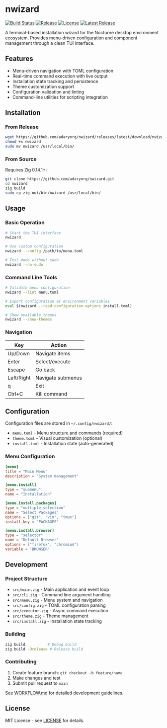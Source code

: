 # nwizard

[![Build Status](https://github.com/adaryorg/nwizard/actions/workflows/build.yml/badge.svg)](https://github.com/adaryorg/nocturne/actions/workflows/build.yml)
[![Release](https://github.com/adaryorg/nwizard/actions/workflows/release.yml/badge.svg)](https://github.com/adaryorg/nocturne/actions/workflows/release.yml)
[![License](https://img.shields.io/github/license/adaryorg/nwizard)](LICENSE)
[![Latest Release](https://img.shields.io/github/v/release/adaryorg/nwizard)](https://github.com/adaryorg/nwizard/releases/latest)

A terminal-based installation wizard for the Nocturne desktop environment ecosystem. Provides menu-driven configuration and component management through a clean TUI interface.

## Features

- Menu-driven navigation with TOML configuration
- Real-time command execution with live output
- Installation state tracking and persistence
- Theme customization support
- Configuration validation and linting
- Command-line utilities for scripting integration

## Installation

### From Release

```bash
wget https://github.com/adaryorg/nwizard/releases/latest/download/nwizard
chmod +x nwizard
sudo mv nwizard /usr/local/bin/
```

### From Source

Requires Zig 0.14.1+:

```bash
git clone https://github.com/adaryorg/nwizard.git
cd nwizard
zig build
sudo cp zig-out/bin/nwizard /usr/local/bin/
```

## Usage

### Basic Operation

```bash
# Start the TUI interface
nwizard

# Use custom configuration
nwizard --config /path/to/menu.toml

# Test mode without sudo
nwizard --no-sudo
```

### Command Line Tools

```bash
# Validate menu configuration
nwizard --lint menu.toml

# Export configuration as environment variables
eval $(nwizard --read-configuration-options install.toml)

# Show available themes
nwizard --show-themes
```

### Navigation

| Key | Action |
|-----|--------|
| Up/Down | Navigate items |
| Enter | Select/execute |
| Escape | Go back |
| Left/Right | Navigate submenus |
| q | Exit |
| Ctrl+C | Kill command |

## Configuration

Configuration files are stored in `~/.config/nwizard/`:

- `menu.toml` - Menu structure and commands (required)
- `theme.toml` - Visual customization (optional)  
- `install.toml` - Installation state (auto-generated)

### Menu Configuration

```toml
[menu]
title = "Main Menu"
description = "System management"

[menu.install]
type = "submenu"
name = "Installation"

[menu.install.packages]
type = "multiple_selection"
name = "Select Packages"
options = ["git", "vim", "tmux"]
install_key = "PACKAGES"

[menu.install.browser]
type = "selector"
name = "Default Browser"
options = ["firefox", "chromium"]
variable = "BROWSER"
```

## Development

### Project Structure

- `src/main.zig` - Main application and event loop
- `src/cli.zig` - Command line argument handling
- `src/menu.zig` - Menu system and navigation
- `src/config.zig` - TOML configuration parsing
- `src/executor.zig` - Async command execution
- `src/theme.zig` - Theme management
- `src/install.zig` - Installation state tracking

### Building

```bash
zig build          # Debug build
zig build -Drelease # Release build
```

### Contributing

1. Create feature branch: `git checkout -b feature/name`
2. Make changes and test
3. Submit pull request to `main`

See [WORKFLOW.md](WORKFLOW.md) for detailed development guidelines.

## License

MIT License - see [LICENSE](LICENSE) for details.